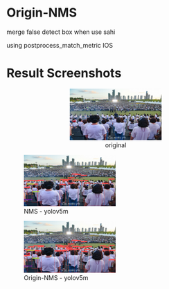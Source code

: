 # Origin-NMS
merge false detect box when use sahi

using postprocess_match_metric IOS

# Result Screenshots
<div align="center">
  <figure><img src="https://github.com/KangHongJun/Origin-NMS/blob/main/Images/Original.jpg", width="50%"><figcaption>original</figcaption></figure>
</div>

<p float="center">
  <figure><img src="https://github.com/KangHongJun/Origin-NMS/blob/main/Images/NMS_yolov5m.png", width="50%"><figcaption>NMS - yolov5m</figcaption></figure>
</p>
<p float="center">
  <figure><img src="https://github.com/KangHongJun/Origin-NMS/blob/main/Images/Origin_NMS_yolov5m.png", width="50%"><figcaption>Origin-NMS - yolov5m</figcaption></figure>
</p>






 
